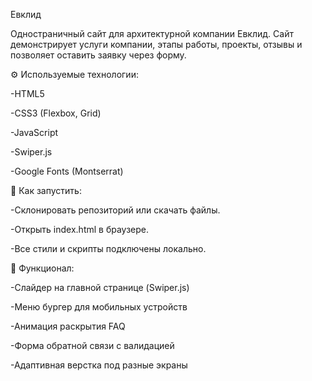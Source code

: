 Евклид

Одностраничный сайт для архитектурной компании Евклид.
Сайт демонстрирует услуги компании, этапы работы, проекты, отзывы и позволяет оставить заявку через форму.

⚙️ Используемые технологии:

-HTML5

-CSS3 (Flexbox, Grid)

-JavaScript

-Swiper.js

-Google Fonts (Montserrat)

🚀 Как запустить:

-Склонировать репозиторий или скачать файлы.

-Открыть index.html в браузере.

-Все стили и скрипты подключены локально.

📌 Функционал:

-Слайдер на главной странице (Swiper.js)

-Меню бургер для мобильных устройств

-Анимация раскрытия FAQ

-Форма обратной связи с валидацией

-Адаптивная верстка под разные экраны
